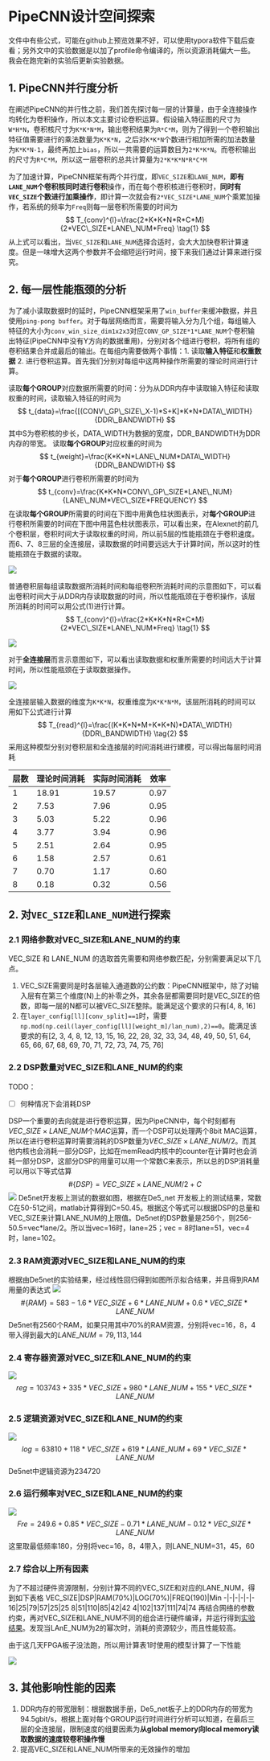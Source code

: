 # PipeCNN设计空间探索
文件中有些公式，可能在github上预览效果不好，可以使用typora软件下载后查看；另外文中的实验数据是以加了profile命令编译的，所以资源消耗偏大一些。我会在跑完新的实验后更新实验数据。
## 1. PipeCNN并行度分析
在阐述PipeCNN的并行性之前，我们首先探讨每一层的计算量，由于全连接操作均转化为卷积操作，所以本文主要讨论卷积运算。假设输入特征图的尺寸为`W*H*N`，卷积核尺寸为`K*K*N*M`，输出卷积结果为`R*C*M`，则为了得到一个卷积输出特征值需要进行的乘法数量为`K*K*N`，之后对`K*K*N`个数进行相加所需的加法数量为`K*K*N-1`，最终再加上`bias`，所以一共需要的运算数目为`2*K*K*N`。而卷积输出的尺寸为`R*C*M`，所以这一层卷积的总共计算量为`2*K*K*N*R*C*M`

为了加速计算，PipeCNN框架有两个并行度，即`VEC_SIZE`和`LANE_NUM`，**即有`LANE_NUM`个卷积核同时进行卷积**操作，而在每个卷积核进行卷积时，**同时有`VEC_SIZE`个数进行加乘操作**，即计算一次就会有`2*VEC_SIZE*LANE_NUM`个乘累加操作，若系统的频率为`Freq`则每一层卷积所需要的时间为
$$
T_{conv}^{l}=\frac{2*K*K*N*R*C*M}{2*VEC\_SIZE*LANE\_NUM*Freq} \tag{1}
$$
从上式可以看出，当`VEC_SIZE`和`LANE_NUM`选择合适时，会大大加快卷积计算速度。但是一味增大这两个参数并不会缩短运行时间，接下来我们通过计算来进行探究。
## 2. 每一层性能瓶颈的分析
为了减小读取数据时的延时，PipeCNN框架采用了`win_buffer`来缓冲数据，并且使用`ping-pong buffer`。对于每层网络而言，需要将输入分为几个组，每组输入特征的大小为`conv_win_size_dim1x2x3`对应`CONV_GP_SIZE*1*LANE_NUM`个卷积输出特征(PipeCNN中没有Y方向的数据重用)，分别对各个组进行卷积，将所有组的卷积结果合并成最后的输出。在每组内需要做两个事情：1. 读取**输入特征**和**权重数据** 2. 进行卷积运算。首先我们分别对每组中这两种操作所需要的理论时间进行计算。

读取**每个GROUP**对应数据所需要的时间：分为从DDR内存中读取输入特征和读取权重的时间，读取输入特征的时间为
$$
t_{data}=\frac{[(CONV\_GP\_SIZE\_X-1)*S+K]*K*N*DATA\_WIDTH}{DDR\_BANDWIDTH}
$$
其中S为卷积核的步长，DATA_WIDTH为数据的宽度，DDR_BANDWIDTH为DDR内存的带宽。
读取**每个GROUP**对应权重的时间为
$$
t_{weight}=\frac{K*K*N*LANE\_NUM*DATA\_WIDTH}{DDR\_BANDWIDTH}
$$
对于**每个GROUP**进行卷积所需要的时间为
$$
t_{conv}=\frac{K*K*N*CONV\_GP\_SIZE*LANE\_NUM}{LANE\_NUM*VEC\_SIZE*FREQUENCY}
$$
在读取**每个GROUP**所需要的时间在下图中用黄色柱状图表示，对**每个GROUP**进行卷积所需要的时间在下图中用蓝色柱状图表示，可以看出来，在Alexnet的前几个卷积层，卷积时间大于读取权重的时间，所以前5层的性能瓶颈在于卷积速度。而6、7、8三层的全连接层，读取数据的时间要远远大于计算时间，所以这时的性能瓶颈在于数据的读取。

![](./PipeCNN_note_resource/conv_read.png)

普通卷积层每组读取数据所消耗时间和每组卷积所消耗时间的示意图如下，可以看出卷积时间大于从DDR内存读取数据的时间，所以性能瓶颈在于卷积操作，该层所消耗的时间可以用公式(1)进行计算。
$$
T_{conv}^{l}=\frac{2*K*K*N*R*C*M}{2*VEC\_SIZE*LANE\_NUM*Freq} \tag{1}
$$

![](./PipeCNN_note_resource/conv_time.png)

对于**全连接层**而言示意图如下，可以看出读取数据和权重所需要的时间远大于计算时间，所以性能瓶颈在于读取数据操作。

![](./PipeCNN_note_resource/read_time.png)

全连接层输入数据的维度为`K*K*N`，权重维度为`K*K*N*M`，该层所消耗的时间可以用如下公式进行计算
$$
T_{read}^{l}=\frac{(K*K*N*M+K*K*N)*DATA\_WIDTH}{DDR\_BANDWIDTH}  \tag{2}
$$
采用这种模型分别对卷积层和全连接层的时间消耗进行建模，可以得出每层时间消耗

层数|理论时间消耗|实际时间消耗|效率
----|-----------|-----------|-
1   |18.91|19.57|0.97
2   |7.53|7.96|0.95
3   |5.03|5.22|0.96
4   |3.77|3.94|0.96
5   |2.51|2.64|0.95
6   |1.58|2.57|0.61
7   |0.70|1.17|0.60
8   |0.18|0.32|0.56


## 2. 对`VEC_SIZE`和`LANE_NUM`进行探索
### 2.1 网络参数对VEC_SIZE和LANE_NUM的约束
VEC_SIZE 和 LANE_NUM 的选取首先需要和网络参数匹配，分别需要满足以下几点。
1. VEC_SIZE需要同是时各层输入通道数的公约数：PipeCNN框架中，除了对输入层有在第三个维度(N)上的补零之外，其余各层都需要同时是VEC_SIZE的倍数，即每一层的N都可以被VEC_SIZE整除。能满足这个要求的只有[4, 8, 16]
2. 在`layer_config[ll][conv_split]==1`时，需要`np.mod(np.ceil(layer_config[ll][weight_m]/lan_num),2)==0`。能满足该要求的有[2, 3, 4, 8, 12, 13, 15, 16, 22, 28, 32, 33, 34, 48, 49, 50, 51, 64, 65, 66, 67, 68, 69, 70, 71, 72, 73, 74, 75, 76]
### 2.2 DSP数量对VEC_SIZE和LANE_NUM的约束
TODO：
- [ ] 何种情况下会消耗DSP

DSP一个重要的去向就是进行卷积运算，因为PipeCNN中，每个时刻都有$VEC\_SIZE\times LANE\_NUM$个$MAC$运算，而一个DSP可以处理两个8bit MAC运算，所以在进行卷积运算时需要消耗的DSP数量为$VEC\_SIZE\times LANE\_NUM/2$。而其他内核也会消耗一部分DSP，比如在memRead内核中的counter在计算时也会消耗一部分DSP，这部分DSP的用量可以用一个常数C来表示，所以总的DSP消耗量可以用以下等式估算
$$
\#\{DSP\}=VEC\_SIZE\times LANE\_NUM/2+C
$$
![](./PipeCNN_note_resource/dsp.png)
De5net开发板上测试的数据如图，根据在De5_net 开发板上的测试结果，常数C在50-51之间，matlab计算得到C=50.45。根据这个等式可以根据DSP的总量和VEC_SIZE来计算LANE_NUM的上限值。De5net的DSP数量是256个，则256-50.5=vec*lane/2。所以当vec=16时，lane=25；vec = 8时lane=51，vec=4时，lane=102。

### 2.3 RAM资源对VEC_SIZE和LANE_NUM的约束

根据由De5net的实验结果，经过线性回归得到如图所示拟合结果，并且得到RAM用量的表达式
![](./PipeCNN_note_resource/ram.png)
$$
\#\{RAM\} = 583 - 1.6*VEC\_SIZE +6*LANE\_NUM+0.6*VEC\_SIZE*LANE\_NUM
$$
De5net有2560个RAM，如果只用其中70%的RAM资源，分别将vec=16，8，4带入得到最大的$LANE\_NUM=79, 113, 144$

### 2.4 寄存器资源对VEC_SIZE和LANE_NUM的约束

![](./PipeCNN_note_resource/reg.png)
$$
reg=103743 + 335 * VEC\_SIZE + 980 * LANE\_NUM+155*VEC\_SIZE*LANE\_NUM
$$

### 2.5 逻辑资源对VEC_SIZE和LANE_NUM的约束
![](./PipeCNN_note_resource/log.png)
$$
log=63810+118*VEC\_SIZE+619*LANE\_NUM+69*VEC\_SIZE*LANE\_NUM
$$
De5net中逻辑资源为234720
### 2.6 运行频率对VEC_SIZE和LANE_NUM的约束

![](./PipeCNN_note_resource/fre.png)
$$
Fre=249.6+0.85*VEC\_SIZE-0.71*LANE\_NUM-0.12*VEC\_SIZE*LANE\_NUM
$$
这里取最低频率180，分别将vec=16，8，4带入，则LANE_NUM=31，45，60
### 2.7 综合以上所有因素
为了不超过硬件资源限制，分别计算不同的VEC_SIZE和对应的LANE_NUM，得到如下表格
VEC_SIZE|DSP|RAM(70%)|LOG(70%)|FREQ(190)|Min
-|-|-|-|-|-
16|25|79|57|25|25
8|51|110|85|42|42
4|102|137|111|74|74
再结合网络的参数约束，再对VEC_SIZE和LANE_NUM不同的组合进行硬件编译，并运行得到[实验结果](./PipeCNN_note_resource/de5Alexnet.xlsx)。发现当LAnE_NUM为2的幂次时，消耗的资源较少，而且性能较高。

由于这几天FPGA板子没法跑，所以用计算表1时使用的模型计算了一下性能

![](./PipeCNN_note_resource/flops.png)

## 3. 其他影响性能的因素
1. DDR内存的带宽限制：根据数据手册，De5_net板子上的DDR内存的带宽为94.5gbit/s，根据上面对每个GROUP运行时间进行分析可以知道，在最后三层的全连接层，限制速度的组要因素为**从global memory向local memory读取数据的速度较卷积操作慢**
2. 提高VEC_SIZE和LANE_NUM所带来的无效操作的增加
